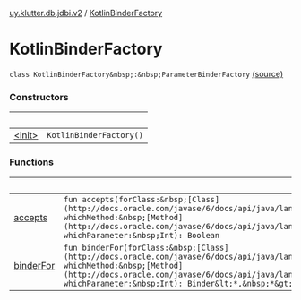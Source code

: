 [uy.klutter.db.jdbi.v2](../index.md) / [KotlinBinderFactory](.)


# KotlinBinderFactory
`class KotlinBinderFactory&nbsp;:&nbsp;ParameterBinderFactory` [(source)](https://github.com/kohesive/klutter/blob/master/db-jdbi-v2-jdk6/src/main/kotlin/uy/klutter/db/jdbi/v2/Factories.kt#L13)



### Constructors

|&nbsp;|&nbsp;|
|---|---|
| [&lt;init&gt;](-init-.md) | `KotlinBinderFactory()` |

### Functions

|&nbsp;|&nbsp;|
|---|---|
| [accepts](accepts.md) | `fun accepts(forClass:&nbsp;[Class](http://docs.oracle.com/javase/6/docs/api/java/lang/Class.html)&lt;*&gt;, whichMethod:&nbsp;[Method](http://docs.oracle.com/javase/6/docs/api/java/lang/reflect/Method.html), whichParameter:&nbsp;Int): Boolean` |
| [binderFor](binder-for.md) | `fun binderFor(forClass:&nbsp;[Class](http://docs.oracle.com/javase/6/docs/api/java/lang/Class.html)&lt;*&gt;, whichMethod:&nbsp;[Method](http://docs.oracle.com/javase/6/docs/api/java/lang/reflect/Method.html), whichParameter:&nbsp;Int): Binder&lt;*,&nbsp;*&gt;?` |
